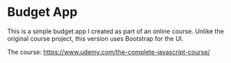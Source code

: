 # Budget App
This is a simple budget app I created as part of an online course. Unlike the original course project, this version uses Bootstrap for the UI.

The course: https://www.udemy.com/the-complete-javascript-course/
